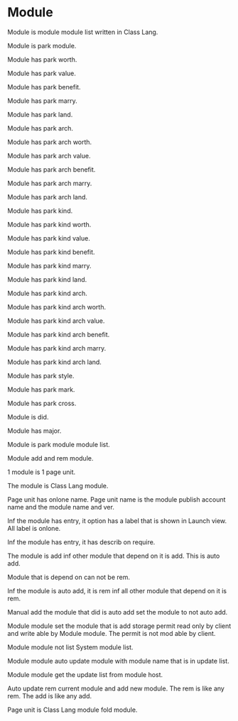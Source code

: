 # Module

Module is module module list written in Class Lang.

Module is park module.

Module has park worth.

Module has park value.

Module has park benefit.

Module has park marry.

Module has park land.

Module has park arch.

Module has park arch worth.

Module has park arch value.

Module has park arch benefit.

Module has park arch marry.

Module has park arch land.

Module has park kind.

Module has park kind worth.

Module has park kind value.

Module has park kind benefit.

Module has park kind marry.

Module has park kind land.

Module has park kind arch.

Module has park kind arch worth.

Module has park kind arch value.

Module has park kind arch benefit.

Module has park kind arch marry.

Module has park kind arch land.

Module has park style.

Module has park mark.

Module has park cross.

Module is did.

Module has major.

Module is park module module list.

Module add and rem module.

1 module is 1 page unit.

The module is Class Lang module.

Page unit has onlone name.
Page unit name is the module publish account name and the module name and ver.

Inf the module has entry, it option has a label that is shown in Launch view.
All label is onlone.

Inf the module has entry, it has describ on require.

The module is add inf other module that depend on it is add.
This is auto add.

Module that is depend on can not be rem.

Inf the module is auto add, it is rem inf all other module that depend on it is rem.

Manual add the module that did is auto add set the module to not auto add.

Module module set the module that is add storage permit read only
by client and write able by Module module.
The permit is not mod able by client.

Module module not list System module list.

Module module auto update module with module name that is in update list.

Module module get the update list from module host.

Auto update rem current module and add new module.
The rem is like any rem.
The add is like any add.

Page unit is Class Lang module fold module.